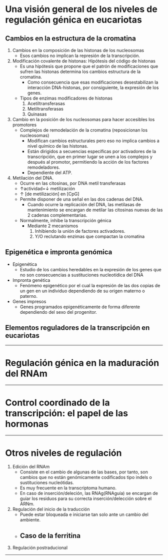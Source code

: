 # Una visión general de los niveles de regulación génica en eucariotas
## Cambios en la estructura de la cromatina

1. Cambios en la  composición de las histonas de los nucleosomas
	- Esos cambios no implican la represión de la transcripción.
2. Modificación covalente de histonas: Hipótesis del código de histonas
	- Es una hipótesis que propone que el patrón de modificaciones que sufren las histonas determina  los cambios estructura de la cromatina.
		- Como consecuencia que esas modificaciones desestabilizan la interacción DNA-histonas, por consiguiente, la expresión de los genes.
	- Tipos de enzimas modificadores de histonas
		1. Acetiltransferasas
		2. Metiltransferasas
		3. Quinasas
3. Cambio en la posición de los nucleosomas para hacer accesibles los promotores
	- Complejos de remodelación de la cromatina (reposicionan los nucleosomas)
		- Modifican cambios estructurales pero eso no implica cambios a nivel químico de las histonas.
		- Están dirigidos a secuencias específicas por  activadores de  la transcripción, que en primer lugar se unen a los complejos y después al  promotor, permitiendo la acción de los factores remodeladores.
		- Dependiente del ATP.
4. Metilación del DNA.
	- Ocurre en las citosinas, por DNA metil transferasas
	- ↑actividad=↓ metilización
	- ↑ [de metilización] en [CpG]
	- Permite disponer de una señal en las dos cadenas del DNA.
		- Cuando ocurre la  replicación del DNA, las metilasas de mantenimiento se encargan de metilar las citosinas nuevas de las 2 cadenas complementarias.
	- Normalmente, inhibe la transcripción génica
		- Mediante 2 mecanismos
			1. Inhibiendo la unión de factores activadores.
			2. Y/O reclutando enzimas que compactan la cromatina

## Epigenética e impronta genómica

- Epigenética
	- Estudio de los cambios  heredables en  la expresión de los genes  que no son consecuencias a sustituciones  nucleotídica  del DNA
- Impronta genética
	- Fenómeno epigenético por el cual la expresión de las dos copias  de un gen en  un individuo dependiendo  de su origen materno  o paterno.
- Genes impresos
	- Genes programados epigenéticamente de forma diferente dependiendo del sexo del progenitor.
## Elementos reguladores de la transcripción en eucariotas



---
# Regulación génica en la maduración del RNAm



---
# Control coordinado de la transcripción: el papel de las hormonas


---
# Otros niveles de regulación

1. Edición del RNAm
	- Consiste en el cambio de algunas de las bases, por tanto, son cambios que no están genómicamente codificados tipo indels o sustituciones nucleótidas.
	- Es muy frecuente en la transcriptoma humano.
	- En caso de inserción/deleción, las RNAg(RNAguía)  se encargan de guiar los residuos para su correcta inserción/delección sobre el ARNm. 
2. Regulación del inicio de la traducción
	- Puede estar bloqueada e iniciarse tan solo ante un cambio del ambiente.
	- Caso de la ferritina
		- 
3. Regulación postraducional

---